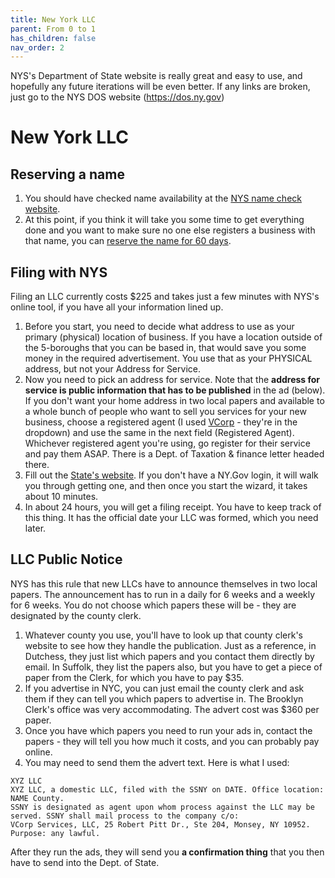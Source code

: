 ```yaml
---
title: New York LLC
parent: From 0 to 1
has_children: false
nav_order: 2
---
```

NYS's Department of State website is really great and easy to use, and
hopefully any future iterations will be even better. If any links are broken,
just go to the NYS DOS website (https://dos.ny.gov)

# New York LLC

## Reserving a name

1. You should have checked name availability at the [NYS name check website](https://appext20.dos.ny.gov/corp\_public/corpsearch.entity\_search\_entry).&#x20;
2. At this point, if you think it will take you some time to get everything done and you want to make sure no one else registers a business with that name, you can [reserve the name for 60 days](https://dos.ny.gov/reservation-name-domestic-and-foreign-business-corporations).

## Filing with NYS

Filing an LLC currently costs $225 and takes just a few minutes with NYS's online tool, if you have all your information lined up.

1. Before you start, you need to decide what address to use as your primary (physical) location of business. If you have a location outside of the 5-boroughs that you can be based in, that would save you some money in the required advertisement. You use that as your PHYSICAL address, but not your Address for Service.&#x20;
2. Now you need to pick an address for service. Note that the **address for service is public information that has to be published** in the ad (below). If you don't want your home address in two local papers and available to a whole bunch of people who want to sell you services for your new business, choose a registered agent (I used [VCorp](https://www.entitycompli.com) - they're in the dropdown) and use the same in the next field (Registered Agent). Whichever registered agent you're using, go register for their service and pay them ASAP. There is a Dept. of Taxation & finance letter headed there.
3. Fill out the [State's website](https://www.businessexpress.ny.gov/app/answers/cms/a\_id/2443/kw/domestic%20LLC). If you don't have a NY.Gov login, it will walk you through getting one, and then once you start the wizard, it takes about 10 minutes.&#x20;
4. In about 24 hours, you will get a filing receipt. You have to keep track of this thing. It has the official date your LLC was formed, which you need later.

## LLC Public Notice

NYS has this rule that new LLCs have to announce themselves in two local papers. The announcement has to run in a daily for 6 weeks and a weekly for 6 weeks. You do not choose which papers these will be - they are designated by the county clerk.

1. Whatever county you use, you'll have to look up that county clerk's website to see how they handle the publication. Just as a reference, in Dutchess, they just list which papers and you contact them directly by email. In Suffolk, they list the papers also, but you have to get a piece of paper from the Clerk, for which you have to pay $35.
2. If you advertise in NYC, you can just email the county clerk and ask them if they can tell you which papers to advertise in. The Brooklyn Clerk's office was very accommodating. The advert cost was $360 per paper.
3. Once you have which papers you need to run your ads in, contact the papers - they will tell you how much it costs, and you can probably pay online.&#x20;
4. You may need to send them the advert text. Here is what I used:

```
XYZ LLC
XYZ LLC, a domestic LLC, filed with the SSNY on DATE. Office location: NAME County.
SSNY is designated as agent upon whom process against the LLC may be served. SSNY shall mail process to the company c/o: 
VCorp Services, LLC, 25 Robert Pitt Dr., Ste 204, Monsey, NY 10952. 
Purpose: any lawful.
```

After they run the ads, they will send you **a confirmation thing** that you then have to send into the Dept. of State.
